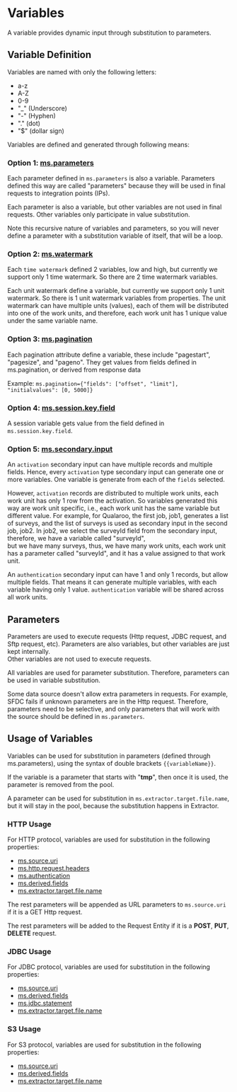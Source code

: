 # Variables

A variable provides dynamic input through substitution to parameters. 

## Variable Definition 

Variables are named with only the following letters:
- a-z
- A-Z
- 0-9
- "_" (Underscore)
- "-" (Hyphen)
- "." (dot)
- "$" (dollar sign)

Variables are defined and generated through following means:

### Option 1: [ms.parameters](https://github.com/linkedin/data-integration-library/blob/master/docs/parameters/ms.parameters.md)
 
Each parameter defined in `ms.parameters` is also a variable. Parameters defined this
way are called "parameters" because they will be used in final requests to 
integration points (IPs). 

Each parameter is also a variable, but other variables are not used in final requests.
Other variables only participate in value substitution. 

Note this recursive nature of variables and parameters, so you will 
never define a parameter with a substitution variable of itself, that 
will be a loop. 

### Option 2: [ms.watermark](https://github.com/linkedin/data-integration-library/blob/master/docs/parameters/ms.watermark.md)

Each `time watermark` defined 2 variables, low and high, but currently 
we support only 1 time watermark. 
So there are 2 time watermark variables. 

Each unit watermark define a variable, 
but currently we support only 1 unit watermark. So there 
is 1 unit watermark variables from properties. The unit watermark 
can have multiple units (values), each of them will be 
distributed into one of the work units, and therefore, 
each work unit has 1 unique value under the same variable name.

### Option 3: [ms.pagination](https://github.com/linkedin/data-integration-library/blob/master/docs/parameters/ms.pagination.md)

Each pagination attribute define a variable, these include 
"pagestart", "pagesize", and "pageno". They get values from fields 
defined in ms.pagination, or derived from response data

Example: `ms.pagination={"fields": ["offset", "limit"], "initialvalues": [0, 5000]}`     

### Option 4: [ms.session.key.field](https://github.com/linkedin/data-integration-library/blob/master/docs/parameters/ms.session.key.field.md)

A session variable gets value from the field defined in 
`ms.session.key.field`. 

### Option 5: [ms.secondary.input](https://github.com/linkedin/data-integration-library/blob/master/docs/parameters/ms.secondary.input.md)

An `activation` secondary input can have multiple records and multiple fields. 
Hence, every `activation` type secondary input can generate one or more variables.
One variable is generate from each of the `fields` selected.

However, `activation` records are distributed to multiple work units, each work 
unit has only 1 row from the activation. So variables generated this way 
are work unit specific, i.e., each work unit has the same variable 
but different value. For example, for Qualaroo, the first job, job1, 
generates a list of surveys, and the list of surveys is used as secondary 
input in the second job, job2. In job2, we select the surveyId 
field from the secondary input, therefore, we have a variable called "surveyId",  
but we have many surveys, thus, we have many work units, 
each work unit has a parameter called "surveyId", and it has a 
value assigned to that work unit.  

An `authentication` secondary input can have 1 and only 1 records, 
but allow multiple fields. That means it can generate multiple variables,
with each variable having only 1 value. 
`authentication` variable will be shared across all work units. 

## Parameters

Parameters are used to execute requests (Http request, JDBC request, and Sftp request, etc). 
Parameters are also variables, but other variables are just kept internally.  
Other variables are not used to execute requests.

All variables are used for parameter substitution. Therefore, parameters 
can be used in variable substitution.  

Some data source doesn't allow extra parameters in requests. 
For example, SFDC fails if unknown parameters are in the Http request.
Therefore, parameters need to be selective, and only 
parameters that will work with the source should be defined in `ms.parameters`. 

## Usage of Variables

Variables can be used for substitution in parameters (defined through ms.parameters), 
using the syntax of double brackets `{{variableName}}`.
 
If the variable is a parameter that starts with "**tmp**", then once it is used, 
the parameter is removed from the pool.

A parameter can be used for substitution in `ms.extractor.target.file.name`, 
but it will stay in the pool, because the substitution 
happens in Extractor. 

### HTTP Usage

For HTTP protocol, variables are used for substitution in the following properties:

- [ms.source.uri](https://github.com/linkedin/data-integration-library/blob/master/docs/parameters/ms.source.uri.md)
- [ms.http.request.headers](https://github.com/linkedin/data-integration-library/blob/master/docs/parameters/ms.http.request.headers.md)
- [ms.authentication](https://github.com/linkedin/data-integration-library/blob/master/docs/parameters/ms.authentication.md)
- [ms.derived.fields](https://github.com/linkedin/data-integration-library/blob/master/docs/parameters/ms.derived.fields.md)  
- [ms.extractor.target.file.name](https://github.com/linkedin/data-integration-library/blob/master/docs/parameters/ms.extractor.target.file.name.md)

The rest parameters will be appended as URL parameters to `ms.source.uri` 
if it is a GET Http request.

The rest parameters will be added to the Request Entity if it 
is a **POST**, **PUT**, **DELETE** request.

### JDBC Usage

For JDBC protocol, variables are used for substitution in the following properties:

- [ms.source.uri](https://github.com/linkedin/data-integration-library/blob/master/docs/parameters/ms.source.uri.md)
- [ms.derived.fields](https://github.com/linkedin/data-integration-library/blob/master/docs/parameters/ms.derived.fields.md)  
- [ms.jdbc.statement](https://github.com/linkedin/data-integration-library/blob/master/docs/parameters/ms.jdbc.statement.md)
- [ms.extractor.target.file.name](https://github.com/linkedin/data-integration-library/blob/master/docs/parameters/ms.extractor.target.file.name.md)

### S3 Usage

For S3 protocol, variables are used for substitution in the following properties:
- [ms.source.uri](https://github.com/linkedin/data-integration-library/blob/master/docs/parameters/ms.source.uri.md)
- [ms.derived.fields](https://github.com/linkedin/data-integration-library/blob/master/docs/parameters/ms.derived.fields.md)  
- [ms.extractor.target.file.name](https://github.com/linkedin/data-integration-library/blob/master/docs/parameters/ms.extractor.target.file.name.md)

